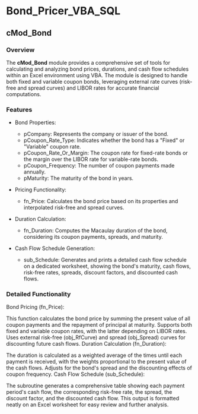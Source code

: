 # Bond_Pricer_VBA_SQL

## cMod_Bond ##
### Overview ###
The **cMod_Bond** module provides a comprehensive set of tools for calculating and analyzing bond prices, durations, and cash flow schedules within an Excel environment using VBA. The module is designed to handle both fixed and variable coupon bonds, leveraging external rate curves (risk-free and spread curves) and LIBOR rates for accurate financial computations.

### Features
+ Bond Properties:

  + pCompany: Represents the company or issuer of the bond.
  + pCoupon_Rate_Type: Indicates whether the bond has a "Fixed" or "Variable" coupon rate.
  + pCoupon_Rate_Or_Margin: The coupon rate for fixed-rate bonds or the margin over the LIBOR rate for variable-rate bonds.
  + pCoupon_Frequency: The number of coupon payments made annually.
  + pMaturity: The maturity of the bond in years.
+ Pricing Functionality:

  + fn_Price: Calculates the bond price based on its properties and interpolated risk-free and spread curves.
+ Duration Calculation:

  + fn_Duration: Computes the Macaulay duration of the bond, considering its coupon payments, spreads, and maturity.
+ Cash Flow Schedule Generation:

  + sub_Schedule: Generates and prints a detailed cash flow schedule on a dedicated worksheet, showing the bond's maturity, cash flows, risk-free rates, spreads, discount factors, and discounted cash flows.
### Detailed Functionality
Bond Pricing (fn_Price):

This function calculates the bond price by summing the present value of all coupon payments and the repayment of principal at maturity.
Supports both fixed and variable coupon rates, with the latter depending on LIBOR rates.
Uses external risk-free (obj_RfCurve) and spread (obj_Spread) curves for discounting future cash flows.
Duration Calculation (fn_Duration):

The duration is calculated as a weighted average of the times until each payment is received, with the weights proportional to the present value of the cash flows.
Adjusts for the bond's spread and the discounting effects of coupon frequency.
Cash Flow Schedule (sub_Schedule):

The subroutine generates a comprehensive table showing each payment period's cash flow, the corresponding risk-free rate, the spread, the discount factor, and the discounted cash flow.
This output is formatted neatly on an Excel worksheet for easy review and further analysis.
